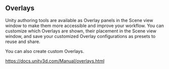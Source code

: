 ## Overlays

Unity authoring tools are available as Overlay panels in the Scene view
 window to make them more accessible and improve your workflow. You can customize which Overlays are shown, their placement in the Scene
 view window, and save your customized Overlay configurations as presets to reuse and share.

You can also create custom Overlays.
  
https://docs.unity3d.com/Manual/overlays.html


